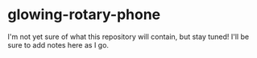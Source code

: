 # glowing-rotary-phone
I'm not yet sure of what this repository will contain, but stay tuned!
I'll be sure to add notes here as I go.
